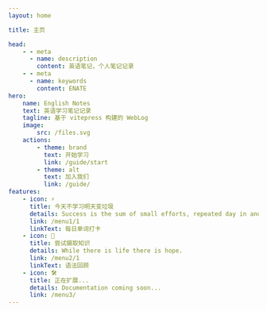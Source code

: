 ```yaml
---
layout: home

title: 主页

head:
    - - meta
      - name: description
        content: 英语笔记，个人笔记记录
    - - meta
      - name: keywords
        content: ENATE
hero:
    name: English Notes
    text: 英语学习笔记记录
    tagline: 基于 vitepress 构建的 WebLog
    image:
        src: /files.svg
    actions:
        - theme: brand
          text: 开始学习
          link: /guide/start
        - theme: alt
          text: 加入我们
          link: /guide/
features:
    - icon: ⚡️
      title: 今天不学习明天变垃圾
      details: Success is the sum of small efforts, repeated day in and day out.
      link: /menu1/1
      linkText: 每日单词打卡
    - icon: 🖖
      title: 尝试摄取知识
      details: While there is life there is hope.
      link: /menu2/1
      linkText: 语法回顾
    - icon: 🛠️
      title: 正在扩展...
      details: Documentation coming soon...
      link: /menu3/
---
```

